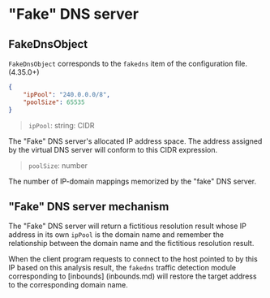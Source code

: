 # "Fake" DNS server

## FakeDnsObject

`FakeDnsObject` corresponds to the `fakedns` item of the configuration file. (4.35.0+)

```json
{
    "ipPool": "240.0.0.0/8",
    "poolSize": 65535
}
```

> `ipPool`: string: CIDR

The "Fake" DNS server's allocated IP address space. The address assigned by the virtual DNS server will conform to this CIDR expression.

> `poolSize`: number

The number of IP-domain mappings memorized by the "fake" DNS server.

## "Fake" DNS server mechanism

The "Fake" DNS server will return a fictitious resolution result whose IP address in its own `ipPool` is the domain name and remember the relationship between the domain name and the fictitious resolution result.

When the client program requests to connect to the host pointed to by this IP based on this analysis result, the `fakedns` traffic detection module corresponding to [inbounds] (inbounds.md) will restore the target address to the corresponding domain name.




